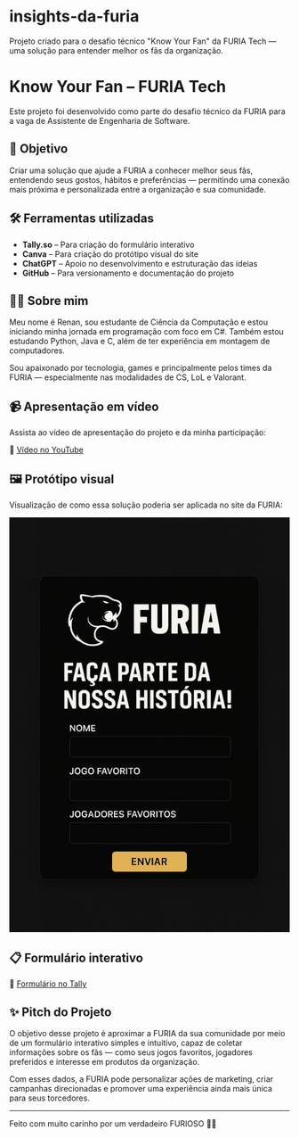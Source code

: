 # insights-da-furia
Projeto criado para o desafio técnico "Know Your Fan" da FURIA Tech — uma solução para entender melhor os fãs da organização.
# Know Your Fan – FURIA Tech

Este projeto foi desenvolvido como parte do desafio técnico da FURIA para a vaga de Assistente de Engenharia de Software.

## 🎯 Objetivo

Criar uma solução que ajude a FURIA a conhecer melhor seus fãs, entendendo seus gostos, hábitos e preferências — permitindo uma conexão mais próxima e personalizada entre a organização e sua comunidade.

## 🛠️ Ferramentas utilizadas

- **Tally.so** – Para criação do formulário interativo
- **Canva** – Para criação do protótipo visual do site
- **ChatGPT** – Apoio no desenvolvimento e estruturação das ideias
- **GitHub** – Para versionamento e documentação do projeto

## 👨‍💻 Sobre mim

Meu nome é Renan, sou estudante de Ciência da Computação e estou iniciando minha jornada em programação com foco em C#. Também estou estudando Python, Java e C, além de ter experiência em montagem de computadores.

Sou apaixonado por tecnologia, games e principalmente pelos times da FURIA — especialmente nas modalidades de CS, LoL e Valorant.  

## 📹 Apresentação em vídeo

Assista ao vídeo de apresentação do projeto e da minha participação:

🔗 [Vídeo no YouTube](https://youtube.com/shorts/AbmQRu1UqGU)

## 🖼️ Protótipo visual

Visualização de como essa solução poderia ser aplicada no site da FURIA:

![Protótipo](./FURIAA.jpg)


## 📋 Formulário interativo

🔗 [Formulário no Tally](https://tally.so/r/wQjdp7)

## ✨ Pitch do Projeto

O objetivo desse projeto é aproximar a FURIA da sua comunidade por meio de um formulário interativo simples e intuitivo, capaz de coletar informações sobre os fãs — como seus jogos favoritos, jogadores preferidos e interesse em produtos da organização.

Com esses dados, a FURIA pode personalizar ações de marketing, criar campanhas direcionadas e promover uma experiência ainda mais única para seus torcedores.

---

Feito com muito carinho por um verdadeiro FURIOSO 💜🖤
